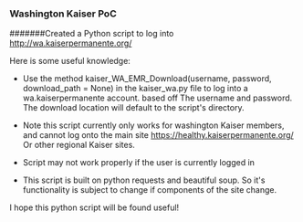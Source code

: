 ### Washington Kaiser PoC

#######Created a Python script to log into http://wa.kaiserpermanente.org/

Here is some useful knowledge: 

- Use the method kaiser_WA_EMR_Download(username, password, download_path = None) in the kaiser_wa.py file to log into a 
	wa.kaiserpermanente account. based off The username and password. The download location will default to the script's
	directory. 

- Note this script currently only works for washington Kaiser members, and cannot log onto the main site https://healthy.kaiserpermanente.org/
	Or other regional Kaiser sites. 

- Script may not work properly if the user is currently logged in

- This script is built on python requests and beautiful soup. So it's functionality is subject to change if components of the site change. 

I hope this python script will be found useful! 
